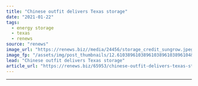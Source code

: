 ```yaml
---
title: "Chinese outfit delivers Texas storage"
date: "2021-01-22"
tags: 
  - energy storage
  - texas
  - renews
source: "renews"
image_url: "https://renews.biz//media/24456/storage_credit_sungrow.jpeg?mode=crop&width=770&heightratio=0.6103896103896103896103896104&slimmage=true"
image_fp: "/assets/img/post_thumbnails/12.6103896103896103896103896104&slimmage=true"
lead: "Chinese outfit delivers Texas storage"
article_url: "https://renews.biz/65953/chinese-outfit-delivers-texas-storage/"
---
```


---
